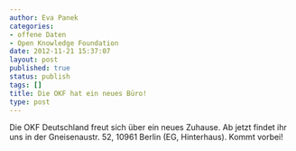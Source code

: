 ```yaml
---
author: Eva Panek
categories:
- offene Daten
- Open Knowledge Foundation
date: 2012-11-21 15:37:07
layout: post
published: true
status: publish
tags: []
title: Die OKF hat ein neues Büro!
type: post
---
```


Die OKF Deutschland freut sich über ein neues Zuhause. Ab jetzt findet ihr uns in der Gneisenaustr. 52, 10961 Berlin (EG, Hinterhaus). Kommt vorbei!